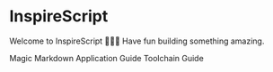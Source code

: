 # InspireScript

Welcome to InspireScript 🎉🎉🎉 Have fun building something amazing.

<div className="d-flex justify-content-center">
  <Link to="/magic-markdown" className="px-3">Magic Markdown</Link>
  <Link to="/application" className="px-3">Application Guide</Link>
  <Link to="/toolchain" className="px-3">Toolchain Guide</Link>
</div>
